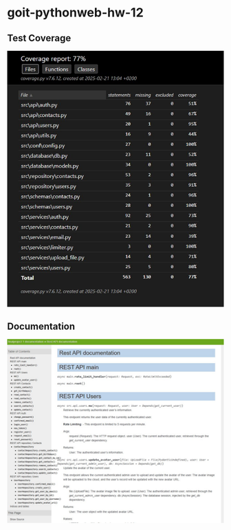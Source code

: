 # goit-pythonweb-hw-12

## Test Coverage

![Test Coverage](coveradge.jpg)

## Documentation

![Docs](documentation.jpg)
